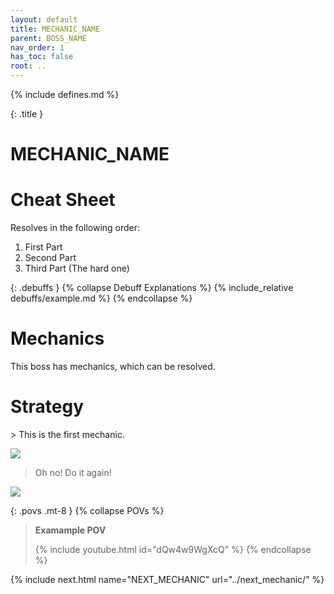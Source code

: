 ```yaml
---
layout: default
title: MECHANIC_NAME
parent: BOSS_NAME
nav_order: 1
has_toc: false
root: ..
---
```


{% include defines.md %}

{: .title }
# MECHANIC_NAME

# Cheat Sheet

Resolves in the following order:

1. First Part
2. Second Part
3. Third Part (The hard one)

{: .debuffs }
{% collapse Debuff Explanations %}
{% include_relative debuffs/example.md %}
{% endcollapse %}

# Mechanics

This boss has mechanics, which can be resolved.

# Strategy

<div class="mechanics" markdown="1">
> This is the first mechanic.

![](./timleine-1.png)

> Oh no! Do it again!

![](./timleine-2.png)
</div>

{: .povs .mt-8 }
{% collapse POVs %}
> **Examample POV**
>
> {% include youtube.html id="dQw4w9WgXcQ" %}
{% endcollapse %}

{% include next.html name="NEXT_MECHANIC" url="../next_mechanic/" %}
